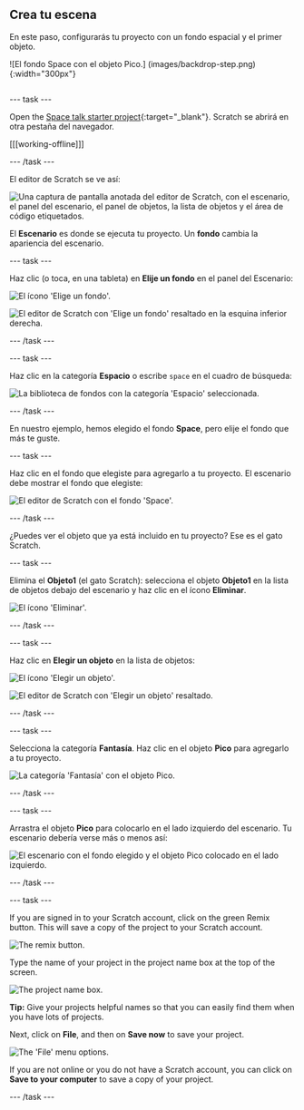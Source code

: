 ## Crea tu escena

<div style="display: flex; flex-wrap: wrap">
<div style="flex-basis: 200px; flex-grow: 1; margin-right: 15px;">
En este paso, configurarás tu proyecto con un fondo espacial y el primer objeto. 
</div>
<div>

![El fondo Space con el objeto Pico.] (images/backdrop-step.png) {:width="300px"}

</div>
</div>

--- task ---

Open the [Space talk starter project](https://scratch.mit.edu/projects/582213331/editor){:target="_blank"}. Scratch se abrirá en otra pestaña del navegador.

[[[working-offline]]]

--- /task ---

El editor de Scratch se ve así:

![Una captura de pantalla anotada del editor de Scratch, con el escenario, el panel del escenario, el panel de objetos, la lista de objetos y el área de código etiquetados.](images/scratch-interface.png)

El **Escenario** es donde se ejecuta tu proyecto. Un **fondo** cambia la apariencia del escenario.

--- task ---

Haz clic (o toca, en una tableta) en **Elije un fondo** en el panel del Escenario:

![El ícono 'Elige un fondo'.](images/backdrop-button.png)

![El editor de Scratch con 'Elige un fondo' resaltado en la esquina inferior derecha.](images/choose-a-backdrop.png)

--- /task ---

--- task ---

Haz clic en la categoría **Espacio** o escribe `space` en el cuadro de búsqueda:

![La biblioteca de fondos con la categoría 'Espacio' seleccionada.](images/space-backdrops.png)

--- /task ---

En nuestro ejemplo, hemos elegido el fondo **Space**, pero elije el fondo que más te guste.

--- task ---

Haz clic en el fondo que elegiste para agregarlo a tu proyecto. El escenario debe mostrar el fondo que elegiste:

![El editor de Scratch con el fondo 'Space'.](images/inserted-backdrop.png)

--- /task ---

¿Puedes ver el objeto que ya está incluido en tu proyecto? Ese es el gato Scratch.

--- task ---

Elimina el **Objeto1** (el gato Scratch): selecciona el objeto **Objeto1** en la lista de objetos debajo del escenario y haz clic en el ícono **Eliminar**.

![El ícono 'Eliminar'.](images/delete-sprite.png)

--- /task ---

--- task ---

Haz clic en **Elegir un objeto** en la lista de objetos:

![El ícono 'Elegir un objeto'.](images/sprite-button.png)

![El editor de Scratch con 'Elegir un objeto' resaltado.](images/choose-a-sprite.png)

--- /task ---

--- task ---

Selecciona la categoría **Fantasía**. Haz clic en el objeto **Pico** para agregarlo a tu proyecto.

![La categoría 'Fantasía' con el objeto Pico.](images/fantasy-pico.png)

--- /task ---

--- task ---

Arrastra el objeto **Pico** para colocarlo en el lado izquierdo del escenario. Tu escenario debería verse más o menos así:

![El escenario con el fondo elegido y el objeto Pico colocado en el lado izquierdo.](images/pico-on-stage.png)

--- /task ---

--- task ---

If you are signed in to your Scratch account, click on the green Remix button. This will save a copy of the project to your Scratch account.

![The remix button.](images/remix-button.png)

Type the name of your project in the project name box at the top of the screen.

![The project name box.](images/project-name.png)

**Tip:** Give your projects helpful names so that you can easily find them when you have lots of projects.

Next, click on **File**, and then on **Save now** to save your project.

![The 'File' menu options.](images/file-menu.png)

If you are not online or you do not have a Scratch account, you can click on **Save to your computer** to save a copy of your project.

--- /task ---

